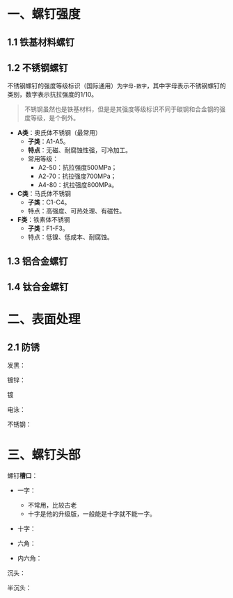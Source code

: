# 一、螺钉强度

## 1.1 铁基材料螺钉





## 1.2 不锈钢螺钉

不锈钢螺钉的强度等级标识（国际通用）为`字母-数字`，其中字母表示不锈钢螺钉的类别，数字表示抗拉强度的1/10。

> 不锈钢虽然也是铁基材料，但是是其强度等级标识不同于碳钢和合金钢的强度等级，是个例外。

- **A类**：奥氏体不锈钢（最常用）
  - **子类**：A1-A5。
  - **特点**：无磁、耐腐蚀性强，可冷加工。
  - 常用等级：
    - A2-50：抗拉强度500MPa；
    - A2-70：抗拉强度700MPa；
    - A4-80：抗拉强度800MPa。
- **C类**：马氏体不锈钢
  - **子类**：C1-C4。
  - 特点：高强度、可热处理、有磁性。
- **F类**：铁素体不锈钢
  - **子类**：F1-F3。
  - 特点：低镍、低成本、耐腐蚀。

## 1.3 铝合金螺钉

## 1.4 钛合金螺钉

# 二、表面处理

## 2.1 防锈

发黑：

镀锌：

镀

电泳：

不锈钢：

# 三、螺钉头部

螺钉**槽口**：

- 一字：
  - 不常用，比较古老
  - 十字是他的升级版，一般能是十字就不能一字。

- 十字：

- 六角：

- 内六角：



沉头：

半沉头：